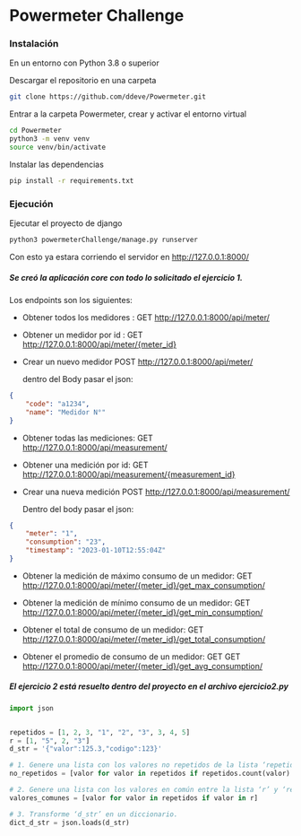 # Powermeter Challenge


### Instalación

En un entorno con Python 3.8 o superior

Descargar el repositorio en una carpeta

```bash
git clone https://github.com/ddeve/Powermeter.git
```

Entrar a la carpeta Powermeter, crear y activar el entorno virtual

```bash
cd Powermeter
python3 -m venv venv
source venv/bin/activate
```

Instalar las dependencias

```bash
pip install -r requirements.txt
```

### Ejecución

Ejecutar el proyecto de django

```bash
python3 powermeterChallenge/manage.py runserver
```

Con esto ya estara corriendo el servidor en  http://127.0.0.1:8000/

##### Se creó la aplicación *core* con todo lo solicitado el ejercicio 1.

Los endpoints son los siguientes:

* Obtener todos los medidores : GET http://127.0.0.1:8000/api/meter/
* Obtener un medidor por id : GET http://127.0.0.1:8000/api/meter/{meter_id}
* Crear un nuevo medidor POST http://127.0.0.1:8000/api/meter/

	dentro del Body pasar el json:

```json
{
	"code": "a1234",
	"name": "Medidor N°"
}
```

* Obtener todas las mediciones: GET http://127.0.0.1:8000/api/measurement/
* Obtener una medición por id: GET http://127.0.0.1:8000/api/measurement/{measurement_id}
* Crear una nueva medición POST http://127.0.0.1:8000/api/measurement/

	Dentro del body pasar el json:

```json
{
	"meter": "1",
	"consumption": "23",
	"timestamp": "2023-01-10T12:55:04Z"
}
```

* Obtener la medición de máximo consumo de un medidor: 
	GET http://127.0.0.1:8000/api/meter/{meter_id}/get_max_consumption/

* Obtener la medición de mínimo consumo de un medidor: 
	GET http://127.0.0.1:8000/api/meter/{meter_id}/get_min_consumption/

* Obtener el total de consumo de un medidor: 
	GET http://127.0.0.1:8000/api/meter/{meter_id}/get_total_consumption/

* Obtener el promedio de consumo de un medidor: GET 
	GET http://127.0.0.1:8000/api/meter/{meter_id}/get_avg_consumption/



##### El ejercicio 2 está resuelto dentro del proyecto en el archivo ejercicio2.py


```python
import json


repetidos = [1, 2, 3, "1", "2", "3", 3, 4, 5]
r = [1, "5", 2, "3"]
d_str = '{"valor":125.3,"codigo":123}'

# 1. Genere una lista con los valores no repetidos de la lista ‘repetidos’.
no_repetidos = [valor for valor in repetidos if repetidos.count(valor) == 1]

# 2. Genere una lista con los valores en común entre la lista ‘r’ y ‘repetidos’
valores_comunes = [valor for valor in repetidos if valor in r]

# 3. Transforme ‘d_str’ en un diccionario.
dict_d_str = json.loads(d_str)
```

